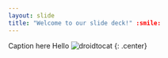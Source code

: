 ```yaml
---
layout: slide
title: "Welcome to our slide deck!" :smile:
---
```


Caption here
Hello
![droidtocat](https://octodex.github.com/images/droidtocat.png)
{: .center}
